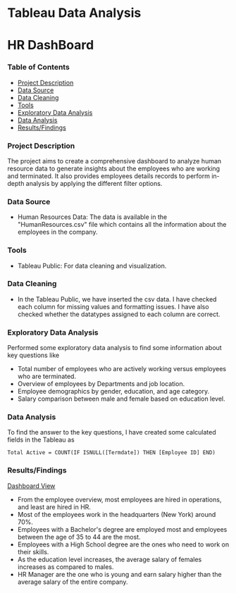 # Tableau Data Analysis

# HR DashBoard
### Table of Contents

- [Project Description](#project-description)
- [Data Source](#data-source)
- [Data Cleaning](#data-cleaning)
- [Tools](#tools)
- [Exploratory Data Analysis](#exploratory-data-analysis)
- [Data Analysis](#data-analysis)
- [Results/Findings](#resultsfindings)
  

### Project Description
The project aims to create a comprehensive dashboard to analyze human resource data to generate insights about the employees who are working and terminated. It also provides employees details records to perform in-depth analysis by applying the different filter options. 


### Data Source
- Human Resources Data: The data is available in the "HumanResources.csv" file which contains all the information about the employees in the company.

### Tools
- Tableau Public: For data cleaning and visualization.

### Data Cleaning
- In the Tableau Public, we have inserted the csv data. I have checked each column for missing values and formatting issues. I have also checked whether the datatypes assigned to each column are correct.

### Exploratory Data Analysis
Performed some exploratory data analysis to find some information about key questions like
- Total number of employees who are actively working versus employees who are terminated.
- Overview of employees by Departments and job location.
- Employee demographics by gender, education, and age category.
- Salary comparison between male and female based on education level.

### Data Analysis
To find the answer to the key questions, I have created some calculated fields in the Tableau as
```Tableau
Total Active = COUNT(IF ISNULL([Termdate]) THEN [Employee ID] END)
```

### Results/Findings
[Dashboard View](https://public.tableau.com/app/profile/manjeet.kumar8420/viz/HRDashBoard_17379103129800/HRDetails#1)

- From the employee overview, most employees are hired in operations, and least are hired in HR.
- Most of the employees work in the headquarters (New York) around 70%.
- Employees with a Bachelor's degree are employed most and employees between the age of 35 to 44 are the most.
- Employees with a High School degree are the ones who need to work on their skills.
- As the education level increases, the average salary of females increases as compared to males.
- HR Manager are the one who is young and earn salary higher than the average salary of the entire company.

